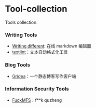 # Tool-collection
Tools collection.


### Writing Tools

+ [Writing different](https://wtdf.io/): 在线 markdown 编辑器
+ [textlint](https://textlint.github.io/)：文本自动格式化工具


### Blog Tools

+ [Gridea](https://github.com/getgridea/gridea)：一个静态博客写作客户端

### Information Security Tools

+ [FuckMFS](https://github.com/HiedaNaKan/FuckMFS)：f**k quzheng


